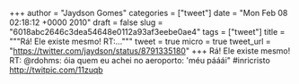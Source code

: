 
+++
author = "Jaydson Gomes"
categories = ["tweet"]
date = "Mon Feb 08 02:18:12 +0000 2010"
draft = false
slug = "6018abc2646c3dea54648e0112a93af3eebe0ae4"
tags = ["tweet"]
title = """Rá! Ele existe mesmo! RT:..."""
tweet = true
micro = true
tweet_url = "https://twitter.com/jaydson/status/8791335180"
+++
Rá! Ele existe mesmo! RT: @rdohms: óia quem eu achei no aeroporto:  'méu pááái" #inricristo http://twitpic.com/11zuqb
